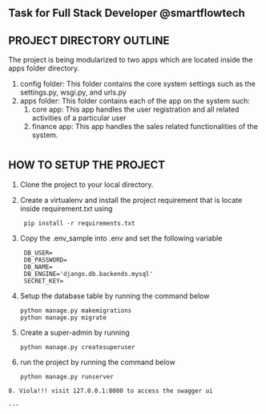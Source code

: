 ## Task for Full Stack Developer @smartflowtech

## PROJECT DIRECTORY OUTLINE

The project is being modularized to two apps which are located inside the apps folder directory.

1. config folder: This folder contains the core system settings such as the settings.py, wsgi.py, and urls.py
2. apps folder: This folder contains each of the app on the system such:
    1. core app: This app handles the user registration and all related activities of a particular user
    2. finance app: This app handles the sales related functionalities of the system.

#

## HOW TO SETUP THE PROJECT

1. Clone the project to your local directory.
2. Create a virtualenv and install the project requirement that is locate inside requirement.txt using
   ```
    pip install -r requirements.txt
    ```

3. Copy the .env_sample into .env and set the following variable
   ```
    DB_USER=
    DB_PASSWORD=
    DB_NAME=
    DB_ENGINE='django.db.backends.mysql'
    SECRET_KEY=
    ```
4. Setup the database table by running the command below
    ```
   python manage.py makemigrations
   python manage.py migrate
   ```
5. Create a super-admin by running
    ```
   python manage.py createsuperuser
   ```
6. run the project by running the command below
    ```
   python manage.py runserver
   ```

```
8. Viola!!! visit 127.0.0.1:8000 to access the swagger ui

---
